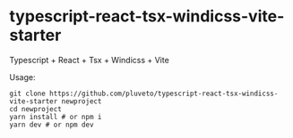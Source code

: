 # typescript-react-tsx-windicss-vite-starter

Typescript + React + Tsx + Windicss + Vite

Usage:

```
git clone https://github.com/pluveto/typescript-react-tsx-windicss-vite-starter newproject
cd newproject
yarn install # or npm i
yarn dev # or npm dev
```
